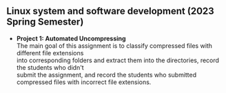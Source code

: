 ## Linux system and software development (2023 Spring Semester)

* **Project 1: Automated Uncompressing** <br>
The main goal of this assignment is to classify compressed files with different file extensions <br> 
into corresponding folders and extract them into the directories, record the students who didn't <br>
submit the assignment, and record the students who submitted compressed files with incorrect file extensions.
